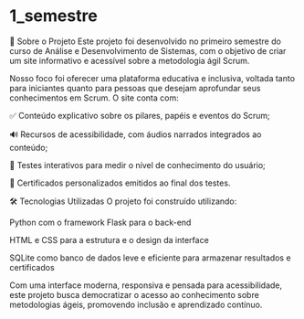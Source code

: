 # 1_semestre

📘 Sobre o Projeto
Este projeto foi desenvolvido no primeiro semestre do curso de Análise e Desenvolvimento de Sistemas, com o objetivo de criar um site informativo e acessível sobre a metodologia ágil Scrum.

Nosso foco foi oferecer uma plataforma educativa e inclusiva, voltada tanto para iniciantes quanto para pessoas que desejam aprofundar seus conhecimentos em Scrum. O site conta com:

✅ Conteúdo explicativo sobre os pilares, papéis e eventos do Scrum;

🔊 Recursos de acessibilidade, com áudios narrados integrados ao conteúdo;

🧠 Testes interativos para medir o nível de conhecimento do usuário;

📄 Certificados personalizados emitidos ao final dos testes.

🛠 Tecnologias Utilizadas
O projeto foi construído utilizando:

Python com o framework Flask para o back-end

HTML e CSS para a estrutura e o design da interface

SQLite como banco de dados leve e eficiente para armazenar resultados e certificados

Com uma interface moderna, responsiva e pensada para acessibilidade, este projeto busca democratizar o acesso ao conhecimento sobre metodologias ágeis, promovendo inclusão e aprendizado contínuo.

